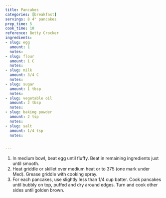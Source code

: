 ```yaml
---
title: Pancakes
categories: [breakfast]
servings: 8 4" pancakes
prep_time: 5
cook_time: 10
reference: Betty Crocker
ingredients:
- slug: egg
  amount: 1
  notes:
- slug: flour
  amount: 1 C
  notes:
- slug: milk
  amount: 3/4 C
  notes:
- slug: sugar
  amount: 1 tbsp
  notes:
- slug: vegetable oil
  amount: 2 tbsp
  notes:
- slug: baking powder
  amount: 2 tsp
  notes:
- slug: salt
  amount: 1/4 tsp
  notes:


---
```


1. In medium bowl, beat egg until fluffy. Beat in remaining ingredients just until smooth.
2. Heat griddle or skillet over medium heat or to 375 (one mark under Med). Grease griddle with cooking spray.
3. For each pancakes, use slightly less than 1/4 cup batter. Cook pancakes until bubbly on top, puffed and dry around edges. Turn and cook other sides until golden brown.
